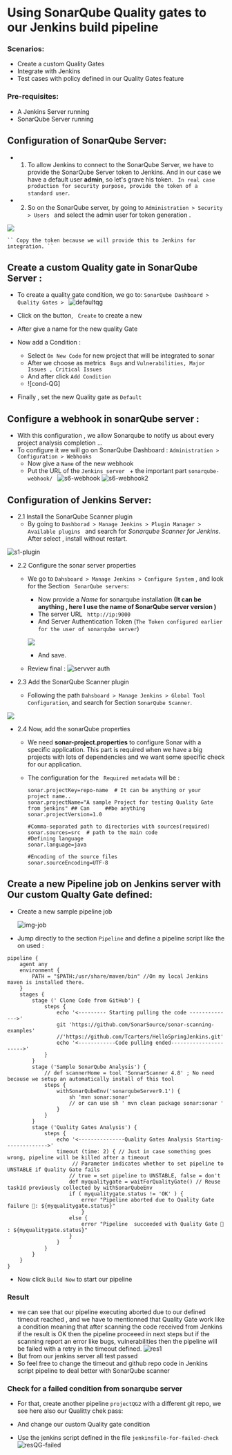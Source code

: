# Using SonarQube Quality gates to our Jenkins build pipeline

### Scenarios:
- Create a custom Quality Gates
- Integrate with Jenkins 
- Test cases with policy defined in our Quality Gates feature

### Pre-requisites:
- A Jenkins Server running
- SonarQube Server running

## Configuration of SonarQube Server:

- 1. To allow Jenkins to connect to the SonarQube Server, we have to provide the SonarQube Server token to Jenkins. And in our case we have a default user **admin**, so let's grave his token. `` In real case production for security purpose, provide the token of a standard user``. 
- 2. So on the SonarQube server, by going to ``Administration > Security > Users `` and select the admin user for token generation .

![](https://github.com/Tcarters/Sonarqube_projects/blob/master/jenkins_pipeline_sonarQube/Screenshots/s2-sonar-token.png)
    
    `` Copy the token because we will provide this to Jenkins for integration. ``

## Create a custom Quality gate in SonarQube Server :

- To create a quality gate condition, we go to: ``SonarQube Dashboard > Quality Gates > `` 
![defaultqg](https://github.com/Tcarters/Sonarqube_projects/blob/master/jenkins-pipeline-qualityGates/Screenshots/defaultqg.png)

- Click on the button, `` Create`` to create a new 
- After give a name for the new quality Gate
- Now add a Condition :
    - Select  ``On New Code`` for new project that will be integrated to sonar
    - After we choose as metrics `` Bugs`` and ``Vulnerabilities, Major Issues , Critical Issues `` 
    - And after click ``Add Condition ``
    - ![cond-QG]
- Finally , set the new Quality gate as `` Default ``

## Configure a webhook in sonarQube server :

- With this configuration , we allow Sonarqube to notify us about every project analysis completion ...
- To configure it we will go on SonarQube Dashboard : ``Administration > Configuration > Webhooks ``
    * Now give a `` Name `` of the new webhook
    * Put the URL of the ``Jenkins server `` + the important part ``sonarqube-webhook/ `` 
![s6-webhook]()
![s6-webhook2]()


## Configuration of Jenkins Server:

- 2.1 Install the SonarQube Scanner plugin 
    - By going to ``Dashborad > Manage Jenkins > Plugin Manager > Available plugins `` and  search for *Sonarqube Scanner for Jenkins*. After select , install without restart.

![s1-plugin](https://github.com/Tcarters/Sonarqube_projects/blob/master/jenkins_sonarQube_CodeQuality/Screenshots/s1-plugin.png)

- 2.2 Configure the sonar server properties 
    - We go to `` Dahsboard > Manage Jenkins > Configure System `` , and look for the Section `` SonarQube servers``: 
        * Now provide a *Name* for sonarqube installation **(It can be anything , here I use the name of SonarQube server version )**
        * The server URL `` http://ip:9000``
        * And Server Authentication Token (`The Token configured earlier for the user of sonarqube server`)

        ![](https://github.com/Tcarters/Sonarqube_projects/blob/master/jenkins_sonarQube_CodeQuality/Screenshots/s4-adding-sonar-token.png)
     
        * And save.
    
    - Review final : 
        ![servver auth]( https://github.com/Tcarters/Sonarqube_projects/blob/master/jenkins_sonarQube_CodeQuality/Screenshots/sonar-serverNew.png )
    
- 2.3 Add the SonarQube Scanner plugin     
    - Following the path `` Dahsboard > Manage Jenkins > Global Tool Configuration ``, and search for Section `` SonarQube Scanner ``.

![](https://github.com/Tcarters/Sonarqube_projects/blob/master/jenkins_sonarQube_CodeQuality/Screenshots/s3-config-sonar.png)


- 2.4 Now, add the sonarQube properties
    - We need **sonar-project.properties** to configure Sonar with a specific application. This part is required when we have a big projects with lots of dependencies and we want some specific check for our application.
    - The configuration for the `` Required metadata`` will be :

        ```
        sonar.projectKey=repo-name  # It can be anything or your project name..
        sonar.projectName="A sample Project for testing Quality Gate from jenkins" ## Can     ##be anything
        sonar.projectVersion=1.0

        #Comma-separated path to directories with sources(required)
        sonar.sources=src  # path to the main code
        #Defining language
        sonar.language=java

        #Encoding of the source files
        sonar.sourceEncoding=UTF-8

        ```

## Create a new Pipeline job on Jenkins server with Our custom Qualty Gate defined:

- Create a new sample pipeline job

    ![img-job]()

- Jump directly to the section ``Pipeline`` and define a pipeline script like the on used :

```
pipeline {
    agent any 
    environment {
        PATH = "$PATH:/usr/share/maven/bin" //On my local Jenkins maven is installed there.
    }
    stages {
        stage (' Clone Code from GitHub') {
            steps {
                echo '<--------- Starting pulling the code -------------->'
                git 'https://github.com/SonarSource/sonar-scanning-examples'
                //'https://github.com/Tcarters/HelloSpringJenkins.git'
                echo '<------------Code pulling ended---------------------->'
            }
        }
        stage ('Sample SonarQube Analysis') {
            // def scannerHome = tool 'SonnarScanner 4.8' ; No need because we setup an automatically install of this tool
            steps {
                withSonarQubeEnv('sonarqubeServer9.1') {
                    sh 'mvn sonar:sonar'
                    // or can use sh ' mvn clean package sonar:sonar '
                }
            }
        }
        stage ('Quality Gates Analysis') {
            steps {
                echo '<---------------Quality Gates Analysis Starting-------------->'
                timeout (time: 2) { // Just in case something goes wrong, pipeline will be killed after a timeout
                     // Parameter indicates whether to set pipeline to UNSTABLE if Quality Gate fails
                    // true = set pipeline to UNSTABLE, false = don't
                    def myqualitygate = waitForQualityGate() // Reuse taskId previously collected by withSonarQubeEnv
                    if ( myqualitygate.status != 'OK' ) {
                        error "Pipeline aborted due to Quality Gate failure 🎃: ${myqualitygate.status}"
                        }
                    else { 
                        error "Pipeline  succeeded with Quality Gate 🤗 : ${myqualitygate.status}"
                    }
                }
            }
        }
    }
}

```
- Now click ``Build Now`` to start our pipeline 

### Result 
- we can see that our pipeline executing aborted due to our defined timeout reached , and we have to mentionned that Quality Gate work like a condition meaning that after scanning the code received from Jenkins if the result is OK then the pipeline proceeed in next steps but if the scanning report an error like bugs, vulnerabilities then the pipeline will be failed with a retry in the timeout defined.
![res1]()
- But from our jenkins server all test passed 
- So feel free to change the timeout and github repo code in Jenkins script pipeline to deal better with SonarQube scanner

### Check for a failed condition from sonarqube server 
- For that, create another pipeline `projectQG2` with a different git repo, we see here also our Qualitty chek pass:

- And change our custom Quality gate condition 
- Use the jenkins script defined in the file `` jenkinsfile-for-failed-check ``
![resQG-failed]()